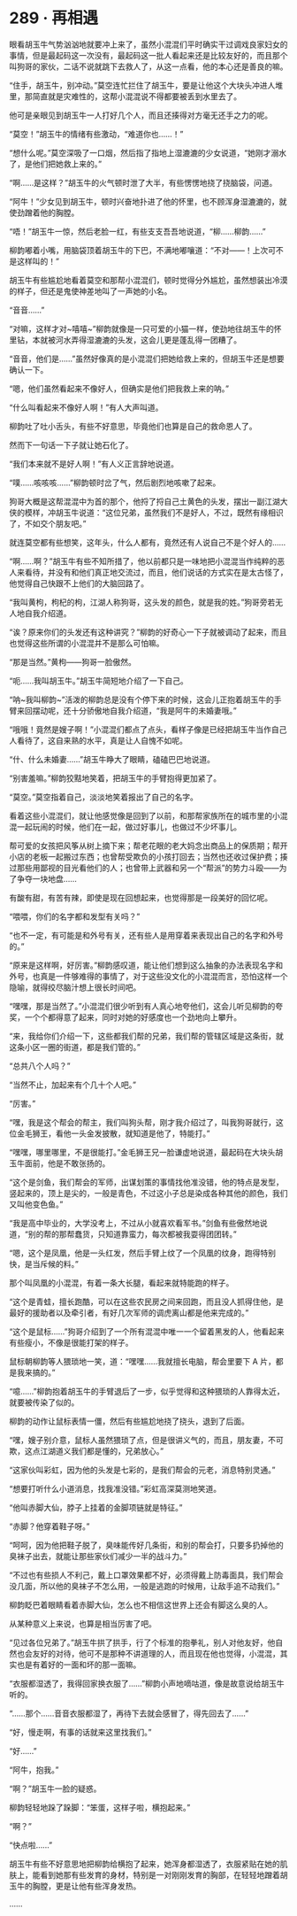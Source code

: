 # 289 · 再相遇

眼看胡玉牛气势汹汹地就要冲上来了，虽然小混混们平时确实干过调戏良家妇女的事情，但是最起码这一次没有，最起码这一批人看起来还是比较友好的，而且那个叫狗哥的家伙，二话不说就跳下去救人了，从这一点看，他的本心还是善良的嘛。

“住手，胡玉牛，别冲动。”莫空连忙拦住了胡玉牛，要是让他这个大块头冲进人堆里，那简直就是灾难性的，这帮小混混说不得都要被丢到水里去了。

他可是亲眼见到胡玉牛一人打好几个人，而且还揍得对方毫无还手之力的呢。

“莫空！”胡玉牛的情绪有些激动，“难道你也……！”

“想什么呢。”莫空深吸了一口烟，然后指了指地上湿漉漉的少女说道，“她刚才溺水了，是他们把她救上来的。”

“啊……是这样？”胡玉牛的火气顿时泄了大半，有些愣愣地挠了挠脑袋，问道。

“阿牛！”少女见到胡玉牛，顿时兴奋地扑进了他的怀里，也不顾浑身湿漉漉的，就使劲蹭着他的胸膛。

“唔！”胡玉牛一惊，然后老脸一红，有些支支吾吾地说道，“柳……柳韵……”

柳韵嘟着小嘴，用脑袋顶着胡玉牛的下巴，不满地嘟嚷道：“不对——！上次可不是这样叫的！”

胡玉牛有些尴尬地看着莫空和那帮小混混们，顿时觉得分外尴尬，虽然想装出冷漠的样子，但还是鬼使神差地叫了一声她的小名。

“音音……”

“对嘛，这样才对~嘻嘻~”柳韵就像是一只可爱的小猫一样，使劲地往胡玉牛的怀里钻，本就被河水弄得湿漉漉的头发，这会儿更是蓬乱得一团糟了。

“音音，他们是……”虽然好像真的是小混混们把她给救上来的，但胡玉牛还是想要确认一下。

“嗯，他们虽然看起来不像好人，但确实是他们把我救上来的呐。”

“什么叫看起来不像好人啊！”有人大声叫道。

柳韵吐了吐小舌头，有些不好意思，毕竟他们也算是自己的救命恩人了。

然而下一句话一下子就让她石化了。

“我们本来就不是好人啊！”有人义正言辞地说道。

“噗……咳咳咳……”柳韵顿时岔了气，然后剧烈地咳嗽了起来。

狗哥大概是这帮混混中为首的那个，他捋了捋自己土黄色的头发，摆出一副江湖大侠的模样，冲胡玉牛说道：“这位兄弟，虽然我们不是好人，不过，既然有缘相识了，不如交个朋友吧。”

就连莫空都有些想笑，这年头，什么人都有，竟然还有人说自己不是个好人的……

“啊……啊？”胡玉牛有些不知所措了，他以前都只是一味地把小混混当作纯粹的恶人来看待，并没有和他们真正地交流过，而且，他们说话的方式实在是太古怪了，他觉得自己快跟不上他们的大脑回路了。

“我叫黄枸，枸杞的枸，江湖人称狗哥，这头发的颜色，就是我的姓。”狗哥旁若无人地自我介绍道。

“诶？原来你们的头发还有这种讲究？”柳韵的好奇心一下子就被调动了起来，而且也觉得这些所谓的小混混并不是那么可怕嘛。

“那是当然。”黄枸——狗哥一脸傲然。

“呃……我叫胡玉牛。”胡玉牛简短地介绍了一下自己。

“呐~我叫柳韵~”活泼的柳韵总是没有个停下来的时候，这会儿正抱着胡玉牛的手臂来回摆动呢，还十分骄傲地自我介绍道，“我是阿牛的未婚妻哦。”

“哦哦！竟然是嫂子啊！”小混混们都点了点头，看样子像是已经把胡玉牛当作自己人看待了，这自来熟的水平，真是让人自愧不如呢。

“什、什么未婚妻……”胡玉牛睁大了眼睛，磕磕巴巴地说道。

“别害羞嘛。”柳韵狡黠地笑着，把胡玉牛的手臂抱得更加紧了。

“莫空。”莫空指着自己，淡淡地笑着报出了自己的名字。

看着这些小混混们，就让他感觉像是回到了以前，和那帮家族所在的城市里的小混混一起玩闹的时候，他们在一起，做过好事儿，也做过不少坏事儿。

帮可爱的女孩把风筝从树上摘下来；帮老花眼的老大妈念出商品上的保质期；帮开小店的老板一起搬过东西；也曾帮受欺负的小孩打回去；当然也还收过保护费；揍过那些用鄙视的目光看他们的人；也曾带上武器和另一个“帮派”的势力斗殴——为了争夺一块地盘……

有酸有甜，有苦有辣，即使是现在回想起来，也觉得那是一段美好的回忆呢。

“喂喂，你们的名字都和发型有关吗？”

“也不一定，有可能是和外号有关，还有些人是用穿着来表现出自己的名字和外号的。”

“原来是这样啊，好厉害。”柳韵感叹道，能让他们想到这么抽象的办法表现名字和外号，也真是一件够难得的事情了，对于这些没文化的小混混而言，恐怕这样一个隐喻，就得绞尽脑汁想上很长时间吧。

“嘿嘿，那是当然了。”小混混们很少听到有人真心地夸他们，这会儿听见柳韵的夸奖，一个个都得意了起来，同时对她的好感度也一个劲地向上攀升。

“来，我给你们介绍一下，这些都我们帮的兄弟，我们帮的管辖区域是这条街，就这条小区一圈的街道，都是我们管的。”

“总共八个人吗？”

“当然不止，加起来有个几十个人吧。”

“厉害。”

“嘿，我是这个帮会的帮主，我们叫狗头帮，刚才我介绍过了，叫我狗哥就行，这位金毛狮王，看他一头金发披散，就知道是他了，特能打。”

“嘿嘿，哪里哪里，不是很能打。”金毛狮王兄一脸谦虚地说道，最起码在大块头胡玉牛面前，他是不敢张扬的。

“这个是剑鱼，我们帮会的军师，出谋划策的事情找他准没错，他的特点是发型，竖起来的，顶上是尖的，一般是青色，不过这小子总是染成各种其他的颜色，我们又叫他变色鱼。”

“我是高中毕业的，大学没考上，不过从小就喜欢看军书。”剑鱼有些傲然地说道，“别的帮的那帮蠢货，只知道靠蛮力，每次都被我耍得团团转。”

“嗯，这个是凤凰，他是一头红发，然后手臂上纹了一个凤凰的纹身，跑得特别快，是当斥候的料。”

那个叫凤凰的小混混，有着一条大长腿，看起来就特能跑的样子。

“这个是青蛙，擅长跑酷，可以在这些农民房之间来回跑，而且没人抓得住他，是最好的援助者以及牵引者，有好几次军师的调虎离山都是他来完成的。”

“这个是鼠标……”狗哥介绍到了一个所有混混中唯一一个留着黑发的人，他看起来有些瘦小，不像是很能打架的样子。

鼠标朝柳韵等人猥琐地一笑，道：“嘿嘿……我就擅长电脑，帮会里要下 A 片，都是我来搞的。”

“噫……”柳韵抱着胡玉牛的手臂退后了一步，似乎觉得和这种猥琐的人靠得太近，就要被传染了似的。

柳韵的动作让鼠标表情一僵，然后有些尴尬地挠了挠头，退到了后面。

“嘿，嫂子别介意，鼠标人虽然猥琐了点，但是很讲义气的，而且，朋友妻，不可欺，这点江湖道义我们都是懂的，兄弟放心。”

“这家伙叫彩虹，因为他的头发是七彩的，是我们帮会的元老，消息特别灵通。”

“想要打听什么小道消息，找我准没错。”彩虹高深莫测地笑道。

“他叫赤脚大仙，脖子上挂着的金脚项链就是特征。”

“赤脚？他穿着鞋子呀。”

“呵呵，因为他把鞋子脱了，臭味能传好几条街，和别的帮会打，只要多扔掉他的臭袜子出去，就能让那些家伙们减少一半的战斗力。”

“不过也有些损人不利己，戴上口罩效果都不好，必须得戴上防毒面具，我们帮会没几面，所以他的臭袜子不怎么用，一般是逃跑的时候用，让敌手追不动我们。”

柳韵眨巴着眼睛看着赤脚大仙，怎么也不相信这世界上还会有脚这么臭的人。

从某种意义上来说，也算是相当厉害了吧。

“见过各位兄弟了。”胡玉牛拱了拱手，行了个标准的抱拳礼，别人对他友好，他自然也会友好的对待，他可不是那种不讲道理的人，而且现在他也觉得，小混混，其实也是有着好的一面和坏的那一面嘛。

“衣服都湿透了，我得回家换衣服了……”柳韵小声地嘀咕道，像是故意说给胡玉牛听的。

“……那个……音音衣服都湿了，再待下去就会感冒了，得先回去了……”

“好，慢走啊，有事的话就来这里找我们。”

“好……”

“阿牛，抱我。”

“啊？”胡玉牛一脸的疑惑。

柳韵轻轻地跺了跺脚：“笨蛋，这样子啦，横抱起来。”

“啊？”

“快点啦……”

胡玉牛有些不好意思地把柳韵给横抱了起来，她浑身都湿透了，衣服紧贴在她的肌肤上，能看到她那有些发育的身材，特别是一对刚刚发育的胸部，在轻轻地蹭着胡玉牛的胸膛，更是让他有些浑身发热。

……
